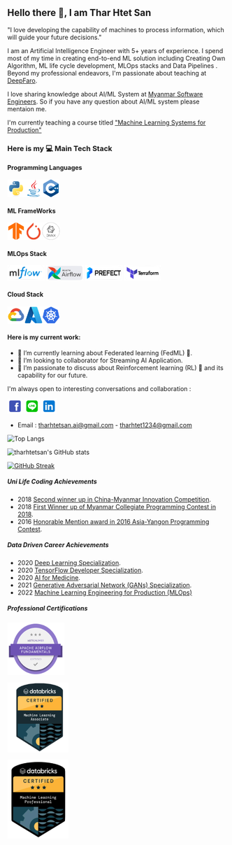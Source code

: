 
## Hello there 👋, I am Thar Htet San

"I love developing the capability of machines to process information, which will guide your future decisions."


I am an Artificial Intelligence Engineer with 5+ years of experience. I spend most of my time in creating end-to-end ML solution including Creating Own Algorithm, ML life cycle development, MLOps stacks and  Data Pipelines
. Beyond my professional endeavors, I'm passionate about teaching at [DeepFaro](https://www.youtube.com/@deepfaro).

I love sharing knowledge about AI/ML System at [Myanmar Software Engineers](https://www.facebook.com/groups/myanmarsoftwareengineers). So if you have any question about AI/ML system please mentaion me.


I'm currently teaching a course titled ["Machine Learning Systems for Production"](https://github.com/tharhtetsan/ML-in-Prod-batch-1)




### Here is my  💻 Main Tech Stack

#### Programming Languages
<img src="./images//python-original.svg" alt="python logo" width="40" height="40" /><img src="./images/java-original.svg" alt="python logo" width="40" height="40" /><img src="./images/cplusplus-original.svg" alt="python logo" width="40" height="40" />



#### ML FrameWorks
[<img src="./images/tensorflow-original.svg" alt="tensorflow logo" width="40" height="40" fill="white" />](https://www.tensorflow.org/)[<img src="./images/pytorch-original.svg" alt="pytorch logo" width="40" height="40" />](https://pytorch.org/)[<img src="./images/onnx.png" alt="ONNX logo" width="40" height="40" />](https://onnx.ai/)



#### MLOps Stack
[<img src="./images/mlflow.png" alt="mlflow logo" width="85" height="35" fill="white" />](https://mlflow.org/)
[<img src="./images/airflow.png" alt="tensorflow logo" width="85" height="35" />](https://airflow.apache.org/)
[<img src="./images/prefect.png" alt="tensorflow logo" width="85" height="35" />](https://www.prefect.io/)
[<img src="./images/terraform.png" alt="tensorflow logo" width="85" height="35" /> ](https://www.terraform.io/) 



#### Cloud Stack
<img src="./images/googlecloud-original.svg" alt="GCP logo" width="40" height="40" /><img src="./images/azure-original.svg" alt="GCP logo" width="40" height="40" /><img src="./images/kubernetes.svg" alt="tensorflow logo" width="40" height="40" /> 





####  Here is my current work:
  - 🌱 I’m currently learning about Federated learning (FedML) 🤖.
  - 👯 I’m looking to collaborator for Streaming AI Application.
  - 🤔 I’m passionate to discuss about  Reinforcement learning (RL) 🦾 and its capability for our future.
    

I'm always open to interesting conversations and collaboration :

[<img src="./images/facebook.svg" alt="facebook logo" width="35" height="35" />](https://www.facebook.com/tharhtetths) [<img src="./images/line.svg" alt="line logo" width="35" height="35" />](https://line.me/ti/p/y7UQmM1OjO) [<img src="./images/linkedin.png" alt="linkedin logo" width="35" height="35" />](https://www.linkedin.com/in/thar-htet-san-411a77164/) 

- Email : tharhtetsan.ai@gmail.com
        - tharhtet1234@gmail.com





![Top Langs](https://github-readme-stats.vercel.app/api/top-langs/?username=tharhtetsan&layout=compact&theme=tokyonight)


![tharhtetsan's GitHub stats](https://github-readme-stats.vercel.app/api?username=tharhtetsan&show_icons=true&theme=tokyonight)


[![GitHub Streak](https://github-readme-streak-stats.herokuapp.com?user=tharhtetsan&theme=buefy-dark&border_radius=10)](https://git.io/streak-stats)



##### Uni Life Coding Achievements
- 2018 [Second winner up in China-Myanmar Innovation Competition](https://drive.google.com/file/d/1dQazVTd_g_FkZJY6rXY4OMUEF9uEoD-t/view?usp=sharing).
- 2018 [First Winner up of Myanmar Collegiate Programming Contest in 2018](https://drive.google.com/file/d/1gnrJvLC64DSFGyneqEMOHuFdWuD-oObf/view?usp=sharing).
- 2016 [Honorable Mention award in 2016 Asia-Yangon Programming Contest](https://drive.google.com/file/d/13R8nm0LGQCKGwDOxbI2BPdzw_mtN_p96/view?usp=sharing).

##### Data Driven Career Achievements
- 2020 [Deep Learning Specialization](https://www.coursera.org/account/accomplishments/specialization/6CV4KC692GLQ).
- 2020 [TensorFlow Developer Specialization](https://www.coursera.org/account/accomplishments/professional-cert/BZZYLKVEYC5P).
- 2020 [AI for Medicine](https://www.coursera.org/account/accomplishments/specialization/VGQW6WH5V2UB).
- 2021 [Generative Adversarial Network (GANs) Specialization](https://www.coursera.org/account/accomplishments/specialization/2NTEBHZKFRSJ).
- 2022 [Machine Learning Engineering for Production (MLOps)](https://coursera.org/share/c02f847463a02fa2794bbe8af646f017)


##### Professional Certifications
[<img src="./images/airflow_certi_1.png" alt="Astromer Airflow" width="130" height="120" />](https://www.credly.com/badges/dad0b5ca-ec7e-4611-b445-f3ab3641a40f/public_url)

[<img src="./images/databricks_ml_associate.png" alt="Databricks ML Associate" width="140" height="160" />](https://credentials.databricks.com/d80d588c-301e-4100-8d45-3bd882634839)

[<img src="./images/databricks_ml_professonal.png" alt="Databricks ML Professional" width="140" height="180" />](https://credentials.databricks.com/829d7bd8-fadd-4feb-9ded-8dff678e3da1)

